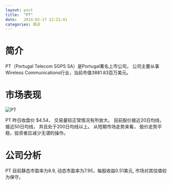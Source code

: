 ```yaml
---
layout: post
title:  "PT"
date:   2014-02-17 12:21:41
categories: 观点
---
```


# 简介
PT（Portugal Telecom SGPS SA）是Portugal著名上市公司，
公司主要从事Wireless Communications行业，当前市值3881.83百万美元。

# 市场表现

![PT](http://finviz.com/chart.ashx?t=PT&ty=c&ta=1&p=d&s=l)

PT 昨日收盘价 $4.54，
交易量较正常情况有所放大。
目前股价接近20日均线，
接近50日均线，
并且处于200日均线以上。
从短期市场走势来看，
股价走势平稳，投资者应减少无谓的操作。

# 公司分析
PT 目前静态市盈率为8.9, 动态市盈率为7.95，每股收益0.51美元,
市场对其估值较为保守。
